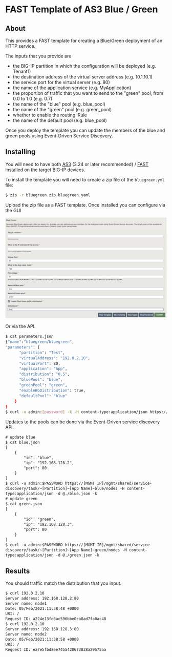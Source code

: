 # FAST Template of AS3 Blue / Green

## About

This provides a FAST template for creating a Blue/Green deployment of an HTTP service.

The inputs that you provide are 
- the BIG-IP partition in which the configuration will be deployed (e.g. Tenant1)
- the destination address of the virtual server address (e.g. 10.1.10.1)
- the service port for the virtual server (e.g. 80)
- the name of the application service (e.g. MyApplication)
- the proportion of traffic that you want to send to the "green" pool, from 0.0 to 1.0 (e.g. 0.7)
- the name of the "blue" pool (e.g. blue_pool)
- the name of the "green" pool (e.g. green_pool)
- whether to enable the routing iRule
- the name of the default pool (e.g. blue_pool)

Once you deploy the template you can update the members of the blue and green pools using Event-Driven Service Discovery.

## Installing

You will need to have both [AS3](https://github.com/F5Networks/f5-appsvcs-extension) (3.24 or later recommended) / [FAST](https://github.com/F5Networks/f5-appsvcs-templates) installed on the target BIG-IP devices.

To install the template you will need to create a zip file of the `bluegreen.yml` file:

```bash
$ zip -r bluegreen.zip bluegreen.yaml
```

Upload the zip file as a FAST template.  Once installed you can configure via the GUI

![FAST blue-green UI](./fast-bluegreen.png)

Or via the API.

```bash
$ cat parameters.json
{"name":"bluegreen/bluegreen",
"parameters": {
      "partition": "Test",
      "virtualAddress": "192.0.2.10",
      "virtualPort": 80,
      "application": "App",
      "distribution": "0.5",
      "bluePool": "blue",
      "greenPool": "green",
      "enableBGDistribution": true,
      "defaultPool": "blue"
    }
}
$ curl -u admin:[password] -k -H content-type:application/json https://[mgmt ip]/mgmt/shared/fast/applications
```

Updates to the pools can be done via the Event-Driven service discovery API.

```
# update blue
$ cat blue.json
[
    {
        "id": "blue",
        "ip": "192.168.128.2",
        "port": 80
    }
]
$ curl -u admin:$PASSWORD https://[MGMT IP]/mgmt/shared/service-discovery/task/~[Partition]~[App Name]~blue/nodes -H content-type:application/json -d @./blue.json -k
# update green
$ cat green.json
[
    {
        "id": "green",
        "ip": "192.168.128.3",
        "port": 80
    }
]
$ curl -u admin:$PASSWORD https://[MGMT IP]/mgmt/shared/service-discovery/task/~[Partition]~[App Name]~green/nodes -H content-type:application/json -d @./green.json -k
```

## Results

You should traffic match the distribution that you input.

```
$ curl 192.0.2.10
Server address: 192.168.128.2:80
Server name: node1
Date: 05/Feb/2021:11:38:48 +0000
URI: /
Request ID: a224e13fd6ac596bbe0ca8ad7fa0ac48
$ curl 192.0.2.10
Server address: 192.168.128.3:80
Server name: node2
Date: 05/Feb/2021:11:38:58 +0000
URI: /
Request ID: ea7e5fbd8ee7455420673838a29575aa
```
